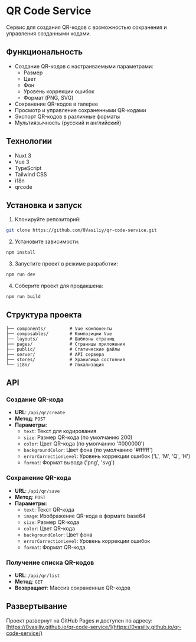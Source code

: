# QR Code Service

Сервис для создания QR-кодов с возможностью сохранения и управления созданными кодами.

## Функциональность

- Создание QR-кодов с настраиваемыми параметрами:
  - Размер
  - Цвет
  - Фон
  - Уровень коррекции ошибок
  - Формат (PNG, SVG)
- Сохранение QR-кодов в галерее
- Просмотр и управление сохраненными QR-кодами
- Экспорт QR-кодов в различные форматы
- Мультиязычность (русский и английский)

## Технологии

- Nuxt 3
- Vue 3
- TypeScript
- Tailwind CSS
- i18n
- qrcode

## Установка и запуск

1. Клонируйте репозиторий:
```bash
git clone https://github.com/0Vasiliy/qr-code-service.git
```

2. Установите зависимости:
```bash
npm install
```

3. Запустите проект в режиме разработки:
```bash
npm run dev
```

4. Соберите проект для продакшена:
```bash
npm run build
```

## Структура проекта

```
├── components/         # Vue компоненты
├── composables/        # Композиции Vue
├── layouts/            # Шаблоны страниц
├── pages/              # Страницы приложения
├── public/             # Статические файлы
├── server/             # API сервера
├── stores/             # Хранилища состояния
└── i18n/               # Локализация
```

## API

### Создание QR-кода
- **URL**: `/api/qr/create`
- **Метод**: `POST`
- **Параметры**:
  - `text`: Текст для кодирования
  - `size`: Размер QR-кода (по умолчанию 200)
  - `color`: Цвет QR-кода (по умолчанию '#000000')
  - `backgroundColor`: Цвет фона (по умолчанию '#ffffff')
  - `errorCorrectionLevel`: Уровень коррекции ошибок ('L', 'M', 'Q', 'H')
  - `format`: Формат вывода ('png', 'svg')

### Сохранение QR-кода
- **URL**: `/api/qr/save`
- **Метод**: `POST`
- **Параметры**:
  - `text`: Текст QR-кода
  - `image`: Изображение QR-кода в формате base64
  - `size`: Размер QR-кода
  - `color`: Цвет QR-кода
  - `backgroundColor`: Цвет фона
  - `errorCorrectionLevel`: Уровень коррекции ошибок
  - `format`: Формат QR-кода

### Получение списка QR-кодов
- **URL**: `/api/qr/list`
- **Метод**: `GET`
- **Возвращает**: Массив сохраненных QR-кодов

## Развертывание

Проект развернут на GitHub Pages и доступен по адресу: [https://0vasiliy.github.io/qr-code-service/](https://0vasiliy.github.io/qr-code-service/)


